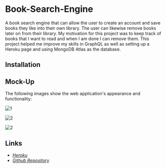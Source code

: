 # Book-Search-Engine
A book search engine that can allow the user to create an account and save books they like into their own library. The user can likewise remove books later on from their library. My motivation for this project was to keep track of books that I want to read and when I am done I can remove them. This project helped me improve my skills in GraphQL as well as setting up a Heroku page and using MongoDB Atlas as the database.

## Installation   


## Mock-Up

The following images show the web application's appearance and functionality:

![1](./Assets/11-express-homework-demo-01.png)

![2](./Assets/11-express-homework-demo-02.png)       

![2](./Assets/11-express-homework-demo-02.png)  

## Links
* [*Heroku*]()
* [*Github Repository*]()

